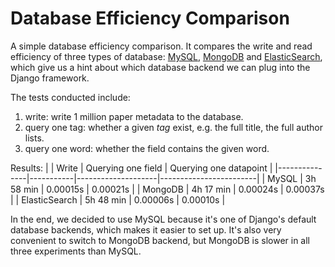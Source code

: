 # Database Efficiency Comparison

A simple database efficiency comparison. It compares the write and read efficiency of three types of database: [MySQL](https://www.mysql.com/), [MongoDB](https://www.mongodb.com/) and [ElasticSearch](https://www.elastic.co/), which give us a hint about which database backend we can plug into the Django framework.

The tests conducted include:
1. write: write 1 million paper metadata to the database.
2. query one tag: whether a given *tag* exist, e.g. the full title, the full author lists.
3. query one word: whether the field contains the given word.

Results:
|               | Write     | Querying one field | Querying one datapoint |
|---------------|-----------|--------------------|------------------------|
| MySQL         | 3h 58 min | 0.00015s           | 0.00021s               |
| MongoDB       | 4h 17 min | 0.00024s           | 0.00037s               |
| ElasticSearch | 5h 48 min | 0.00006s           | 0.00010s               |

In the end, we decided to use MySQL because it's one of Django's default database backends, which makes it easier to set up. It's also very convenient to switch to MongoDB backend, but MongoDB is slower in all three experiments than MySQL.